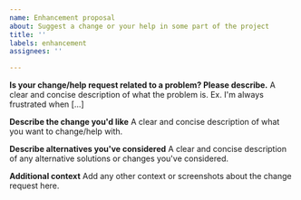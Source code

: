 ```yaml
---
name: Enhancement proposal
about: Suggest a change or your help in some part of the project
title: ''
labels: enhancement
assignees: ''

---
```


**Is your change/help request related to a problem? Please describe.**
A clear and concise description of what the problem is. Ex. I'm always frustrated when [...]

**Describe the change you'd like**
A clear and concise description of what you want to change/help with.

**Describe alternatives you've considered**
A clear and concise description of any alternative solutions or changes you've considered.

**Additional context**
Add any other context or screenshots about the change request here.
